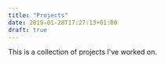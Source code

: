 ```yaml
---
title: "Projects"
date: 2019-01-28T17:27:13+01:00
draft: true
---
```

This is a collection of projects I've worked on.
